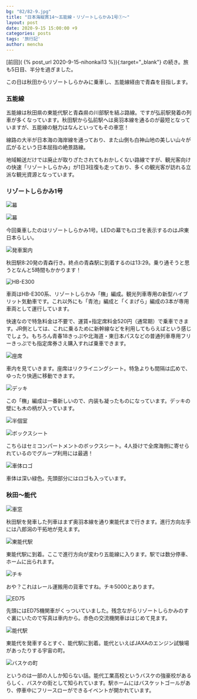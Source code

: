 ```yaml
---
bg: "82/82-9.jpg"
title: "日本海縦貫14～五能線・リゾートしらかみ1号①～"
layout: post
date: 2020-9-15 15:00:00 +9
categories: posts
tags: '旅行記'
author: mencha
---
```


[前回]( {% post_url 2020-9-15-nihonkai13 %}){:target="_blank"} の続き。旅も5日目、半分を過ぎました。 

この日は秋田からリゾートしらかみに乗車し、五能線経由で青森を目指します。

### 五能線

五能線は秋田県の東能代駅と青森県の川部駅を結ぶ路線。ですが弘前駅発着の列車が多くなっています。秋田駅から弘前駅へは奥羽本線を通るのが最短となっていますが、五能線の魅力はなんといってもその車窓！

線路の大半が日本海の海岸線を通っており、また山側も白神山地の美しい山々が広がるという日本屈指の絶景路線。

地域輸送だけでは廃止が取りざたされてもおかしくない路線ですが、観光客向けの快速「リゾートしらかみ」が1日3往復も走っており、多くの観光客が訪れる立派な観光資源となっています。

### リゾートしらかみ1号
![幕](https://drive.google.com/uc?export=view&id=1abtSZdnGqHuZDD67zEqufDlFNQKtdWYa)
<!--more-->
![幕](https://drive.google.com/uc?export=view&id=17BaLlSzga640rCrNMm1ZBfY0l-Ys0X4o)

今回乗車したのはリゾートしらかみ1号。LEDの幕でもロゴを表示するのはJR東日本らしい。

![発車案内](https://drive.google.com/uc?export=view&id=1k3clwHsXBil6KwgOLu49cXyIZ8xuEFyl)

秋田駅8:20発の青森行き。終点の青森駅に到着するのは13:29。乗り通そうと思うとなんと5時間もかかります！

![HB-E300](https://drive.google.com/uc?export=view&id=1AhqcoXrwfe_6zgZgLY0BF7yxwVvWLsVO)

車両はHB-E300系、リゾートしらかみ「橅」編成。観光列車専用の新型ハイブリット気動車です。これ以外にも「青池」編成と「くまげら」編成の3本が専用車両として運行しています。

快速なので特急料金は不要で、運賃+指定席料金520円（通常期）で乗車できます。JR側としては、これに乗るために新幹線などを利用してもらえばという感じでしょう。もちろん青春18きっぷや北海道・東日本パスなどの普通列車専用フリーきっぷでも指定席券さえ購入すれば乗車できます。

![座席](https://drive.google.com/uc?export=view&id=1udZzdqSUHeAQ0s767PoPC76yF5AGFD6C)

車内を見ていきます。座席はリクライニングシート。特急よりも間隔は広めで、ゆったり快適に移動できます。

![デッキ](https://drive.google.com/uc?export=view&id=1dgG5BaG5I_wmbZPu5M1sy79k3Y8wOqpF)

この「橅」編成は一番新しいので、内装も凝ったものになっています。デッキの壁にも木の柄が入っています。

![半個室](https://drive.google.com/uc?export=view&id=1E4zlCg9tEV6LoCOIluI1adKy1uthUR1A)

![ボックスシート](https://drive.google.com/uc?export=view&id=1i691Jz0dMaLpcDfDjnT7xBdUEwGI7yuZ)

こちらはセミコンパートメントのボックスシート。4人掛けで全席海側に寄せられているのでグループ利用には最適！

![車体ロゴ](https://drive.google.com/uc?export=view&id=1J73RbdvVwjHbeQhOSqLK0NG6v59dUKXw)

車体は深い緑色。先頭部分にはロゴも入っています。

### 秋田～能代

![車窓](https://drive.google.com/uc?export=view&id=1NSnF-mP9txn6VGmOF6pvFSqckYor1LJv)

秋田駅を発車した列車はまず奥羽本線を通り東能代まで行きます。進行方向左手には八郎潟の干拓地が見えます。

![東能代駅](https://drive.google.com/uc?export=view&id=1TaiQaV7R81enDiNjAm-okJksz754ElQ0)

東能代駅に到着。ここで進行方向が変わり五能線に入ります。駅では数分停車、ホームに出られます。

![チキ](https://drive.google.com/uc?export=view&id=1AVgFrI0uwsSYJ6nZfWuWXiC0S8h87k5d)

おや？これはレール運搬用の貨車ですね。チキ5000とあります。

![ED75](https://drive.google.com/uc?export=view&id=1YFO6Chfjq6uGMc5skkKnAPuRdMk11hRv)

先頭にはED75機関車がくっついていました。残念ながらリゾートしらかみのすぐ裏にいたので写真は車内から。赤色の交流機関車ははじめて見ます。

![能代駅](https://drive.google.com/uc?export=view&id=17wMJ2J3VLJkU3Ec6ah1ufJRjIZSKpzhY)

東能代を発車するとすぐ、能代駅に到着。能代といえばJAXAのエンジン試験場があったりする宇宙の町。

![バスケの町](https://drive.google.com/uc?export=view&id=11rYM6o3oCh8YWlHzpJexVS4ITNJyisvn)

というのは一部の人しか知らない話。能代工業高校というバスケの強豪校があるらしく、バスケの街として知られています。駅ホームにはバスケットゴールがあり、停車中にフリースローができるイベントが開かれています。